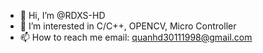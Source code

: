 - 👋 Hi, I’m @RDXS-HD
- 👀 I’m interested in C/C++, OPENCV, Micro Controller
- 📫 How to reach me email: quanhd30111998@gmail.com

<!---
RDXS-HD/RDXS-HD is a ✨ special ✨ repository because its `README.md` (this file) appears on your GitHub profile.
You can click the Preview link to take a look at your changes.
--->
